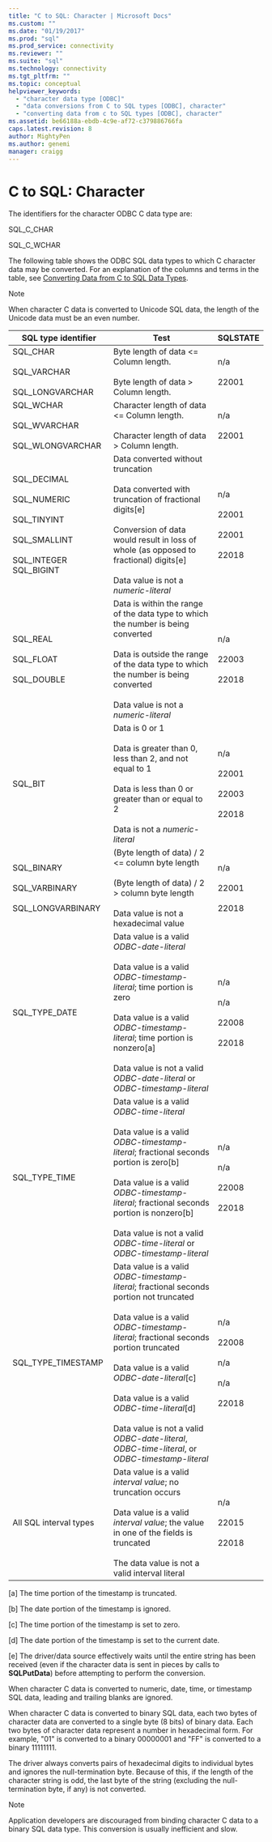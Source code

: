 ```yaml
---
title: "C to SQL: Character | Microsoft Docs"
ms.custom: ""
ms.date: "01/19/2017"
ms.prod: "sql"
ms.prod_service: connectivity
ms.reviewer: ""
ms.suite: "sql"
ms.technology: connectivity
ms.tgt_pltfrm: ""
ms.topic: conceptual
helpviewer_keywords: 
  - "character data type [ODBC]"
  - "data conversions from C to SQL types [ODBC], character"
  - "converting data from c to SQL types [ODBC], character"
ms.assetid: be66188a-ebdb-4c9e-af72-c379886766fa
caps.latest.revision: 8
author: MightyPen
ms.author: genemi
manager: craigg
---
```

# C to SQL: Character
The identifiers for the character ODBC C data type are:  
  
 SQL_C_CHAR  
  
 SQL_C_WCHAR  
  
 The following table shows the ODBC SQL data types to which C character data may be converted. For an explanation of the columns and terms in the table, see [Converting Data from C to SQL Data Types](../../../odbc/reference/appendixes/converting-data-from-c-to-sql-data-types.md).  
  
> [!NOTE]  
>  When character C data is converted to Unicode SQL data, the length of the Unicode data must be an even number.  
  
|SQL type identifier|Test|SQLSTATE|  
|-------------------------|----------|--------------|  
|SQL_CHAR<br /><br /> SQL_VARCHAR<br /><br /> SQL_LONGVARCHAR|Byte length of data <= Column length.<br /><br /> Byte length of data > Column length.|n/a<br /><br /> 22001|  
|SQL_WCHAR<br /><br /> SQL_WVARCHAR<br /><br /> SQL_WLONGVARCHAR|Character length of data <= Column length.<br /><br /> Character length of data > Column length.|n/a<br /><br /> 22001|  
|SQL_DECIMAL<br /><br /> SQL_NUMERIC<br /><br /> SQL_TINYINT<br /><br /> SQL_SMALLINT<br /><br /> SQL_INTEGER SQL_BIGINT|Data converted without truncation<br /><br /> Data converted with truncation of fractional digits[e]<br /><br /> Conversion of data would result in loss of whole (as opposed to fractional) digits[e]<br /><br /> Data value is not a *numeric-literal*|n/a<br /><br /> 22001<br /><br /> 22001<br /><br /> 22018|  
|SQL_REAL<br /><br /> SQL_FLOAT<br /><br /> SQL_DOUBLE|Data is within the range of the data type to which the number is being converted<br /><br /> Data is outside the range of the data type to which the number is being converted<br /><br /> Data value is not a *numeric-literal*|n/a<br /><br /> 22003<br /><br /> 22018|  
|SQL_BIT|Data is 0 or 1<br /><br /> Data is greater than 0, less than 2, and not equal to 1<br /><br /> Data is less than 0 or greater than or equal to 2<br /><br /> Data is not a *numeric-literal*|n/a<br /><br /> 22001<br /><br /> 22003<br /><br /> 22018|  
|SQL_BINARY<br /><br /> SQL_VARBINARY<br /><br /> SQL_LONGVARBINARY|(Byte length of data) / 2 <= column byte length<br /><br /> (Byte length of data) / 2 > column byte length<br /><br /> Data value is not a hexadecimal value|n/a<br /><br /> 22001<br /><br /> 22018|  
|SQL_TYPE_DATE|Data value is a valid *ODBC-date-literal*<br /><br /> Data value is a valid *ODBC-timestamp-literal*; time portion is zero<br /><br /> Data value is a valid *ODBC-timestamp-literal*; time portion is nonzero[a]<br /><br /> Data value is not a valid *ODBC-date-literal* or *ODBC-timestamp-literal*|n/a<br /><br /> n/a<br /><br /> 22008<br /><br /> 22018|  
|SQL_TYPE_TIME|Data value is a valid *ODBC-time-literal*<br /><br /> Data value is a valid *ODBC-timestamp-literal*; fractional seconds portion is zero[b]<br /><br /> Data value is a valid *ODBC-timestamp-literal*; fractional seconds portion is nonzero[b]<br /><br /> Data value is not a valid *ODBC-time-literal* or *ODBC-timestamp-literal*|n/a<br /><br /> n/a<br /><br /> 22008<br /><br /> 22018|  
|SQL_TYPE_TIMESTAMP|Data value is a valid *ODBC-timestamp-literal*; fractional seconds portion not truncated<br /><br /> Data value is a valid *ODBC-timestamp-literal*; fractional seconds portion truncated<br /><br /> Data value is a valid *ODBC-date-literal*[c]<br /><br /> Data value is a valid *ODBC-time-literal*[d]<br /><br /> Data value is not a valid *ODBC-date-literal*, *ODBC-time-literal*, or *ODBC-timestamp-literal*|n/a<br /><br /> 22008<br /><br /> n/a<br /><br /> n/a<br /><br /> 22018|  
|All SQL interval types|Data value is a valid *interval value*; no truncation occurs<br /><br /> Data value is a valid *interval value*; the value in one of the fields is truncated<br /><br /> The data value is not a valid interval literal|n/a<br /><br /> 22015<br /><br /> 22018|  
  
 [a]   The time portion of the timestamp is truncated.  
  
 [b]   The date portion of the timestamp is ignored.  
  
 [c]   The time portion of the timestamp is set to zero.  
  
 [d]   The date portion of the timestamp is set to the current date.  
  
 [e]   The driver/data source effectively waits until the entire string has been received (even if the character data is sent in pieces by calls to **SQLPutData**) before attempting to perform the conversion.  
  
 When character C data is converted to numeric, date, time, or timestamp SQL data, leading and trailing blanks are ignored.  
  
 When character C data is converted to binary SQL data, each two bytes of character data are converted to a single byte (8 bits) of binary data. Each two bytes of character data represent a number in hexadecimal form. For example, "01" is converted to a binary 00000001 and "FF" is converted to a binary 11111111.  
  
 The driver always converts pairs of hexadecimal digits to individual bytes and ignores the null-termination byte. Because of this, if the length of the character string is odd, the last byte of the string (excluding the null-termination byte, if any) is not converted.  
  
> [!NOTE]  
>  Application developers are discouraged from binding character C data to a binary SQL data type. This conversion is usually inefficient and slow.
